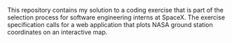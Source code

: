 This repository contains my solution to a coding exercise that is part of the selection process for software engineering interns at SpaceX. The exercise specification calls for a web application that plots NASA ground station coordinates on an interactive map.
